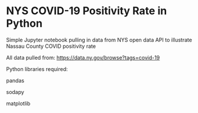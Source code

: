 # NYS COVID-19 Positivity Rate in Python
Simple Jupyter notebook pulling in data from NYS open data API to illustrate Nassau County COVID positivity rate


All data pulled from: https://data.ny.gov/browse?tags=covid-19

Python libraries required:

pandas

sodapy

matplotlib
